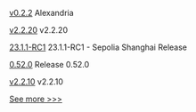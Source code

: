 
[v0.2.2](https://github.com/hyperledger/solang/releases/tag/v0.2.2) Alexandria

[v2.2.20](https://github.com/hyperledger/fabric-sdk-java/releases/tag/v2.2.20) v2.2.20

[23.1.1-RC1](https://github.com/hyperledger/besu/releases/tag/23.1.1-RC1) 23.1.1-RC1 - Sepolia Shanghai Release

[0.52.0](https://github.com/hyperledger/aries-vcx/releases/tag/0.52.0) Release 0.52.0

[v2.2.10](https://github.com/hyperledger/fabric/releases/tag/v2.2.10) v2.2.10


[See more >>>](https://start-here.hyperledger.org/releases)
